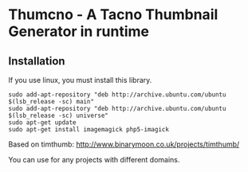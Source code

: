 Thumcno - A Tacno Thumbnail Generator in runtime
=================

## Installation

If you use linux, you must install this library.

```
sudo add-apt-repository "deb http://archive.ubuntu.com/ubuntu $(lsb_release -sc) main"
sudo add-apt-repository "deb http://archive.ubuntu.com/ubuntu $(lsb_release -sc) universe"
sudo apt-get update
sudo apt-get install imagemagick php5-imagick
```

Based on timthumb:
http://www.binarymoon.co.uk/projects/timthumb/

You can use for any projects with different domains.